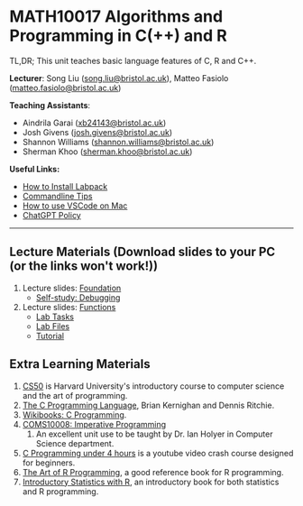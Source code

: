 # MATH10017 Algorithms and Programming in C(++) and R

TL,DR; This unit teaches basic language features of C, R and C++. 

**Lecturer**: Song Liu (song.liu@bristol.ac.uk), Matteo Fasiolo (matteo.fasiolo@bristol.ac.uk)

**Teaching Assistants**: 
   - Aindrila Garai (xb24143@bristol.ac.uk)
   - Josh Givens (josh.givens@bristol.ac.uk)
   - Shannon Williams (shannon.williams@bristol.ac.uk)
   - Sherman Khoo (sherman.khoo@bristol.ac.uk)

**Useful Links:**
   - [How to Install Labpack](labpack-howto/labpack-howto.md)
   - [Commandline Tips](commandline_tips/tips.md)
   - [How to use VSCode on Mac](VS-code-for-mac.md)
   - [ChatGPT Policy](misc/llm.md)
-----------
## Lecture Materials (Download slides to your PC (or the links won't work!))

1. Lecture slides: [Foundation](lecs/lec0.pdf)
   - [Self-study: Debugging](labs/self-study.pptx)
2. Lecture slides: [Functions](lecs/lec1.pdf)
   - [Lab Tasks](labs/lab1_functions.pptx)
   - [Lab Files](labs/lab1.zip)
   - [Tutorial](tutorials/Tutorial%201.pptx)

## Extra Learning Materials

1. [CS50](https://www.youtube.com/c/cs50) is Harvard University's introductory course to computer science and the art of programming. 
2. [The C Programming Language](https://www.amazon.co.uk/C-Programming-Language-2nd/dp/0131103628), Brian Kernighan and Dennis Ritchie. 
3. [Wikibooks: C Programming](https://en.wikibooks.org/wiki/C_Programming). 
4. [COMS10008: Imperative Programming](http://people.cs.bris.ac.uk/~ian//COMS10008/)
   1. An excellent unit use to be taught by Dr. Ian Holyer in Computer Science department. 
5. [C Programming under 4 hours](https://www.youtube.com/watch?v=KJgsSFOSQv0&t=7521s) is a youtube video crash course designed for beginners. 
6. [The Art of R Programming](https://www.oreilly.com/library/view/the-art-of/9781593273842/), a good reference book for R programming. 
7. [Introductory Statistics with R](https://link.springer.com/book/10.1007/978-0-387-79054-1), an introductory book for both statistics and R programming. 
